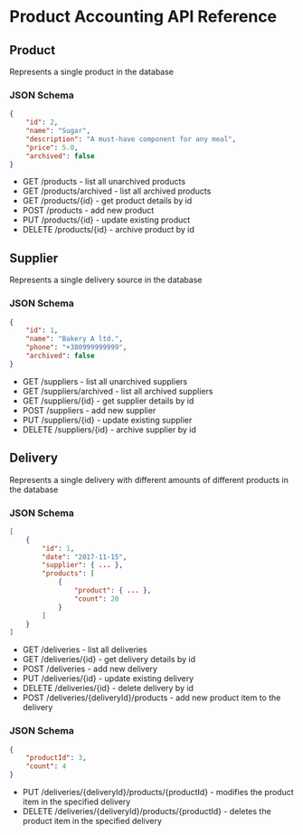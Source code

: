 # Product Accounting API Reference

## Product
Represents a single product in the database

### JSON Schema

```json
{
    "id": 2,
    "name": "Sugar",
    "description": "A must-have component for any meal",
    "price": 5.0,
    "archived": false
}
```

* GET /products - list all unarchived products
* GET /products/archived - list all archived products
* GET /products/{id} - get product details by id
* POST /products - add new product
* PUT /products/{id} - update existing product
* DELETE /products/{id} - archive product by id

## Supplier
Represents a single delivery source in the database

### JSON Schema

```json
{
    "id": 1,
    "name": "Bakery A ltd.",
    "phone": "+380999999999",
    "archived": false
}
```

* GET /suppliers - list all unarchived suppliers
* GET /suppliers/archived - list all archived suppliers
* GET /suppliers/{id} - get supplier details by id
* POST /suppliers - add new supplier
* PUT /suppliers/{id} - update existing supplier
* DELETE /suppliers/{id} - archive supplier by id

## Delivery
Represents a single delivery with different amounts of different products in the 
database

### JSON Schema

```json
[
    {
        "id": 1,
        "date": "2017-11-15",
        "supplier": { ... },
        "products": [
            {
                "product": { ... },
                "count": 20
            }
        ]
    }
]
```

* GET /deliveries - list all deliveries
* GET /deliveries/{id} - get delivery details by id
* POST /deliveries - add new delivery
* PUT /deliveries/{id} - update existing delivery
* DELETE /deliveries/{id} - delete delivery by id
* POST /deliveries/{deliveryId}/products - add new product item to the delivery

### JSON Schema
```json
{
    "productId": 3,
    "count": 4
}
```

* PUT /deliveries/{deliveryId}/products/{productId} - modifies the product item
in the specified delivery
* DELETE /deliveries/{deliveryId}/products/{productId} - deletes the product 
item in the specified delivery